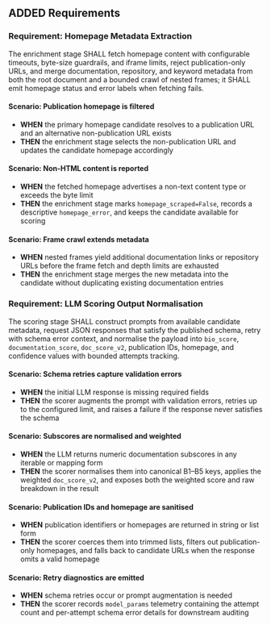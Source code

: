 ## ADDED Requirements
### Requirement: Homepage Metadata Extraction
The enrichment stage SHALL fetch homepage content with configurable timeouts, byte-size guardrails, and iframe limits, reject publication-only URLs, and merge documentation, repository, and keyword metadata from both the root document and a bounded crawl of nested frames; it SHALL emit homepage status and error labels when fetching fails.

#### Scenario: Publication homepage is filtered
- **WHEN** the primary homepage candidate resolves to a publication URL and an alternative non-publication URL exists
- **THEN** the enrichment stage selects the non-publication URL and updates the candidate homepage accordingly

#### Scenario: Non-HTML content is reported
- **WHEN** the fetched homepage advertises a non-text content type or exceeds the byte limit
- **THEN** the enrichment stage marks `homepage_scraped=False`, records a descriptive `homepage_error`, and keeps the candidate available for scoring

#### Scenario: Frame crawl extends metadata
- **WHEN** nested frames yield additional documentation links or repository URLs before the frame fetch and depth limits are exhausted
- **THEN** the enrichment stage merges the new metadata into the candidate without duplicating existing documentation entries

### Requirement: LLM Scoring Output Normalisation
The scoring stage SHALL construct prompts from available candidate metadata, request JSON responses that satisfy the published schema, retry with schema error context, and normalise the payload into `bio_score`, `documentation_score`, `doc_score_v2`, publication IDs, homepage, and confidence values with bounded attempts tracking.

#### Scenario: Schema retries capture validation errors
- **WHEN** the initial LLM response is missing required fields
- **THEN** the scorer augments the prompt with validation errors, retries up to the configured limit, and raises a failure if the response never satisfies the schema

#### Scenario: Subscores are normalised and weighted
- **WHEN** the LLM returns numeric documentation subscores in any iterable or mapping form
- **THEN** the scorer normalises them into canonical B1–B5 keys, applies the weighted `doc_score_v2`, and exposes both the weighted score and raw breakdown in the result

#### Scenario: Publication IDs and homepage are sanitised
- **WHEN** publication identifiers or homepages are returned in string or list form
- **THEN** the scorer coerces them into trimmed lists, filters out publication-only homepages, and falls back to candidate URLs when the response omits a valid homepage

#### Scenario: Retry diagnostics are emitted
- **WHEN** schema retries occur or prompt augmentation is needed
- **THEN** the scorer records `model_params` telemetry containing the attempt count and per-attempt schema error details for downstream auditing
